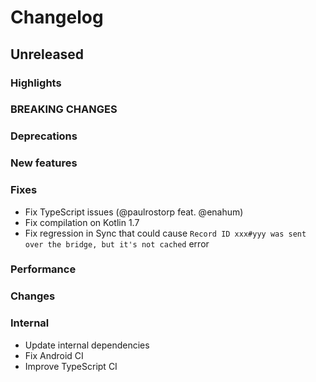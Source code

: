 # Changelog

## Unreleased

### Highlights

### BREAKING CHANGES

### Deprecations

### New features

### Fixes

- Fix TypeScript issues (@paulrostorp feat. @enahum)
- Fix compilation on Kotlin 1.7
- Fix regression in Sync that could cause `Record ID xxx#yyy was sent over the bridge, but it's not cached` error

### Performance

### Changes

### Internal

- Update internal dependencies
- Fix Android CI
- Improve TypeScript CI
